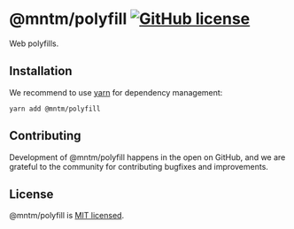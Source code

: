 # @mntm/polyfill [![GitHub license](https://img.shields.io/badge/license-MIT-blue.svg)](https://github.com/maxi-team/polyfill/blob/master/LICENSE)

Web polyfills.

## Installation

We recommend to use [yarn](https://classic.yarnpkg.com/en/docs/install/) for dependency management:

```shell
yarn add @mntm/polyfill
```

## Contributing

Development of @mntm/polyfill happens in the open on GitHub, and we are grateful to the community for contributing bugfixes and improvements.

## License

@mntm/polyfill is [MIT licensed](./LICENSE).
